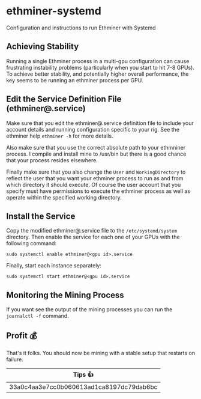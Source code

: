 # ethminer-systemd

Configuration and instructions to run Ethminer with Systemd

## Achieving Stability

Running a single Ethminer process in a multi-gpu configuration can cause
frustrating instability problems (particularly when you start to hit 7-8
GPUs). To achieve better stability, and potentially higher overall
performance, the key seems to be running an ethminer process per GPU.

## Edit the Service Definition File (ethminer@.service)

Make sure that you edit the ethminer@.service definition file to include
your account details and running configuration specific to your rig. See
the ethminer help ```ethminer -h``` for more details.

Also make sure that you use the correct absolute path to your ethmniner
process. I compile and install mine to /usr/bin but there is a good chance
that your process resides elsewhere.

Finally make sure that you also change the ```User``` and
```WorkingDirectory``` to reflect the user that you want your ethminer process
to run as and from which directory it should execute. Of course the user
account that you specify must have permissions to execute the ethminer process
as well as operate within the specified working directory.

## Install the Service

Copy the modified ethminer@.service file to the ```/etc/systemd/system```
directory. Then enable the service for each one of your GPUs with the following
command:

```
sudo systemctl enable ethminer@<gpu id>.service
```

Finally, start each instance separately:

```
sudo systemctl start ethminer@<gpu id>.service
```

## Monitoring the Mining Process

If you want see the output of the mining processes you can run the
```journalctl -f``` command.

## Profit :moneybag:

That's it folks. You should now be mining with a stable setup that restarts on
failure.

| Tips :thumbsup:                          |
| ---------------------------------------- |
| 33a0c4aa3e7cc0b060613ad1ca8197dc79dab6bc |
